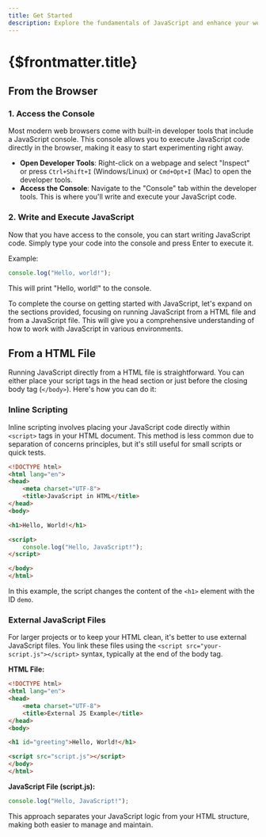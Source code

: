 ```yaml
---
title: Get Started
description: Explore the fundamentals of JavaScript and enhance your web development skills with this introductory guide. Perfect for beginners and experienced developers alike, learn how to execute JavaScript directly in your browser, manipulate HTML documents, and leverage external JavaScript files for efficient coding. Discover the power of JavaScript through hands-on examples and best practices, paving the way for dynamic web interactions. Start your JavaScript journey today and elevate your web development capabilities.
---
```


# {$frontmatter.title}

## From the Browser
### 1. Access the Console
Most modern web browsers come with built-in developer tools that include a JavaScript console. This console allows you to execute JavaScript code directly in the browser, making it easy to start experimenting right away.

- **Open Developer Tools**: Right-click on a webpage and select "Inspect" or press `Ctrl+Shift+I` (Windows/Linux) or `Cmd+Opt+I` (Mac) to open the developer tools.
- **Access the Console**: Navigate to the "Console" tab within the developer tools. This is where you'll write and execute your JavaScript code.

### 2. Write and Execute JavaScript
Now that you have access to the console, you can start writing JavaScript code. Simply type your code into the console and press Enter to execute it.

Example:

```javascript
console.log("Hello, world!");
```

This will print "Hello, world!" to the console.

To complete the course on getting started with JavaScript, let's expand on the sections provided, focusing on running JavaScript from a HTML file and from a JavaScript file. This will give you a comprehensive understanding of how to work with JavaScript in various environments.

## From a HTML File

Running JavaScript directly from a HTML file is straightforward. You can either place your script tags in the head section or just before the closing body tag (`</body>`). Here's how you can do it:

### Inline Scripting

Inline scripting involves placing your JavaScript code directly within `<script>` tags in your HTML document. This method is less common due to separation of concerns principles, but it's still useful for small scripts or quick tests.

```html
<!DOCTYPE html>
<html lang="en">
<head>
    <meta charset="UTF-8">
    <title>JavaScript in HTML</title>
</head>
<body>

<h1>Hello, World!</h1>

<script>
    console.log("Hello, JavaScript!");
</script>

</body>
</html>
```

In this example, the script changes the content of the `<h1>` element with the ID `demo`.

### External JavaScript Files

For larger projects or to keep your HTML clean, it's better to use external JavaScript files. You link these files using the `<script src="your-script.js"></script>` syntax, typically at the end of the body tag.

**HTML File:**
```html
<!DOCTYPE html>
<html lang="en">
<head>
    <meta charset="UTF-8">
    <title>External JS Example</title>
</head>
<body>

<h1 id="greeting">Hello, World!</h1>

<script src="script.js"></script>
</body>
</html>
```

**JavaScript File (script.js):**
```javascript
console.log("Hello, JavaScript!");
```

This approach separates your JavaScript logic from your HTML structure, making both easier to manage and maintain.
